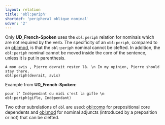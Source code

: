 ```yaml
---
layout: relation
title: 'obl:periph'
shortdef: 'peripheral oblique nominal'
udver: '2'
---
```


Only **UD_French-Spoken** uses the `obl:periph` relation for nominals which are not required by the verb.
The specificity of an `obl:periph`, compared to an [obl:mod](), is that the `obl:periph` nominal cannot be clefted.
In addition, the `obl:periph` nominal cannot be moved inside the core of the sentence, unless it is put in parenthesis.

~~~ sdparse
A mon avis , Pierre devrait rester là. \n In my opinion, Pierre should stay there.
obl:periph(devrait, avis)
~~~

Example from **UD_French-Spoken**:

~~~ sdparse
pour l' Indépendant du midi c'est la gifle \n
obl:periph(gifle, Indépendant)
~~~

Two other subrelations of `obl` are used: [obl:comp]() for prepositional core dependents and [obl:mod]() for nominal adjuncts (introduced by a preposition or not) that can be clefted.

